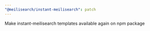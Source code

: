```yaml
---
"@meilisearch/instant-meilisearch": patch
---
```


Make instant-meilisearch templates available again on npm package
